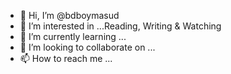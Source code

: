 - 👋 Hi, I’m @bdboymasud
- 👀 I’m interested in ...Reading, Writing & Watching
- 🌱 I’m currently learning ...
- 💞️ I’m looking to collaborate on ...
- 📫 How to reach me ...

<!---
bdboymasud/bdboymasud is a ✨ special ✨ repository because its `README.md` (this file) appears on your GitHub profile.
You can click the Preview link to take a look at your changes.
--->
